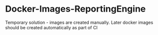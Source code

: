 # Docker-Images-ReportingEngine
Temporary solution - images are created manually. Later docker images should be created automatically as part of CI
